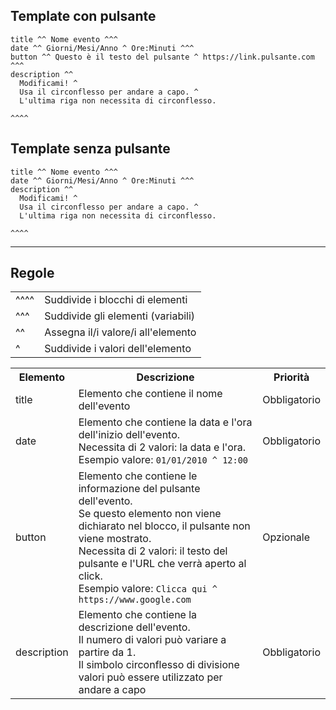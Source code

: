 ## Template con pulsante
<pre><code>title ^^ Nome evento ^^^
date ^^ Giorni/Mesi/Anno ^ Ore:Minuti ^^^
button ^^ Questo è il testo del pulsante ^ https://link.pulsante.com ^^^
description ^^
  Modificami! ^
  Usa il circonflesso per andare a capo. ^
  L'ultima riga non necessita di circonflesso.
  
^^^^
</pre></code>

## Template senza pulsante
<pre><code>title ^^ Nome evento ^^^
date ^^ Giorni/Mesi/Anno ^ Ore:Minuti ^^^
description ^^
  Modificami! ^
  Usa il circonflesso per andare a capo. ^
  L'ultima riga non necessita di circonflesso.
  
^^^^
</pre></code>

---

## Regole
<table>
  <tr>
    <td>^^^^</td>
    <td>Suddivide i blocchi di elementi</td>
  </tr>
  <tr>
    <td>^^^</td>
    <td>Suddivide gli elementi (variabili)</td>
  </tr>
  <tr>
    <td>^^</td>
    <td>Assegna il/i valore/i all'elemento</td>
  </tr>
  <tr>
    <td>^</td>
    <td>Suddivide i valori dell'elemento</td>
  </tr>
</table>
<table>
  <tr>
    <th>Elemento</th>
    <th>Descrizione</th>
    <th>Priorità</th>
  </tr>
  <tr>
    <td>title</td>
    <td>Elemento che contiene il nome dell'evento</td>
    <td>Obbligatorio</td>
  </tr>
  <tr>
    <td>date</td>
    <td>
      Elemento che contiene la data e l'ora dell'inizio dell'evento.<br>
      Necessita di 2 valori: la data e l'ora.<br>
      Esempio valore: <code>01/01/2010 ^ 12:00</code>
    </td>
    <td>Obbligatorio</td>
  </tr>
  <tr>
    <td>button</td>
    <td>
      Elemento che contiene le informazione del pulsante dell'evento.<br>
      Se questo elemento non viene dichiarato nel blocco, il pulsante non viene mostrato.<br>
      Necessita di 2 valori: il testo del pulsante e l'URL che verrà aperto al click.<br>
      Esempio valore: <code>Clicca qui ^ https://www.google.com</code>
    </td>
    <td>Opzionale</td>
  </tr>
  <tr>
    <td>description</td>
    <td>
      Elemento che contiene la descrizione dell'evento.<br>
      Il numero di valori può variare a partire da 1.<bR>
      Il simbolo circonflesso di divisione valori può essere utilizzato per andare a capo
    </td>
    <td>Obbligatorio</td>
  </tr>
</table>
